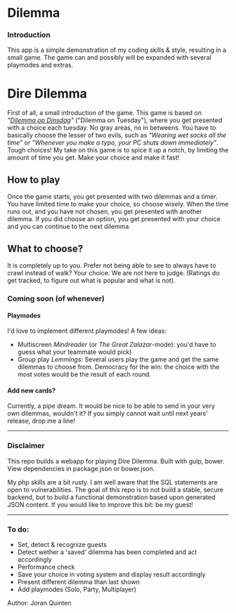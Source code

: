 Dilemma
=======

### Introduction

This app is a simple demonstration of my coding skills & style, resulting in a small game. The game can and possibly will be expanded with several playmodes and extras.

# Dire Dilemma

First of all, a small introduction of the game. This game is based on _"[Dilemma op Dinsdag](http://dilemmaopdinsdag.nl)"_ ("Dilemma on Tuesday"), where you get presented with a choice each tuesday. No gray areas, no in betweens. You have to basically choose the lesser of two evils, such as _"Wearing wet socks all the time"_ or _"Whenever you make a typo, your PC shuts down immediately"_. Tough choices!
My take on this game is to spice it up a notch, by limiting the amount of time you get. Make your choice and make it fast!

## How to play

Once the game starts, you get presented with two dilemmas and a timer. You have limited time to make your choice, so choose wisely. When the time runs out, and you have not chosen, you get presented with another dilemma. If you did choose an option, you get presented with your choice and you can continue to the next dilemma.

## What to choose?

It is completely up to you. Prefer not being able to see to always have to crawl instead of walk? Your choice. We are not here to judge. (Ratings do get tracked, to figure out what is popular and what is not).


### Coming soon (of whenever)

#### Playmodes

I'd love to implement different playmodes! A few ideas:
- Multiscreen
*Mindreader* (or *The Great Zalazar*-mode): you'd have to guess what your teammate would pick)
- Group play
*Lemmings*: Several users play the game and get the same dilemmas to choose from. Democracy for the win: the choice with the most votes would be the result of each round.

#### Add new cards?

Currently, a pipe dream. It would be nice to be able to send in your very own dilemmas, wouldn't it? If you simply cannot wait until next years' release, drop me a line!

---

### Disclaimer

This repo builds a webapp for playing Dire Dilemma. Built with gulp, bower. View dependencies in package.json or bower.json.

My php skills are a bit rusty. I am well aware that the SQL statements are open to vulnerabilities. The goal of this repo is to not build a stable, secure backend, but to build a functional demonstration based upon generated JSON content. If you would like to improve this bit: be my guest!

---

### To do:
- Set, detect & recognize guests
- Detect wether a 'saved' dilemma has been completed and act accordingly
- Performance check
- Save your choice in voting system and display result accordingly
- Present different dilemma than last shown
- Add playmodes (Solo, Party, Multiplayer)

Author: Joran Quinten
